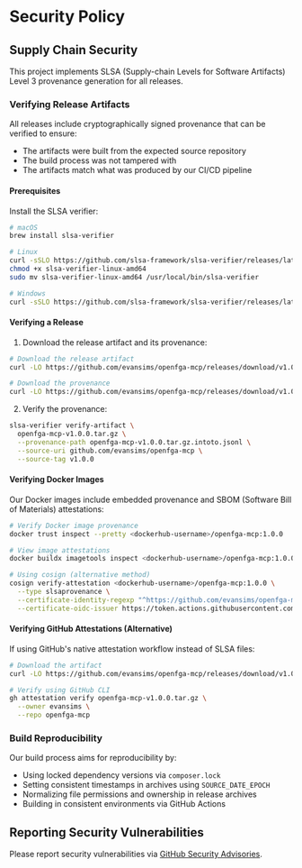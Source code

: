 # Security Policy

## Supply Chain Security

This project implements SLSA (Supply-chain Levels for Software Artifacts) Level 3 provenance generation for all releases.

### Verifying Release Artifacts

All releases include cryptographically signed provenance that can be verified to ensure:

- The artifacts were built from the expected source repository
- The build process was not tampered with
- The artifacts match what was produced by our CI/CD pipeline

#### Prerequisites

Install the SLSA verifier:

```bash
# macOS
brew install slsa-verifier

# Linux
curl -sSLO https://github.com/slsa-framework/slsa-verifier/releases/latest/download/slsa-verifier-linux-amd64
chmod +x slsa-verifier-linux-amd64
sudo mv slsa-verifier-linux-amd64 /usr/local/bin/slsa-verifier

# Windows
curl -sSLO https://github.com/slsa-framework/slsa-verifier/releases/latest/download/slsa-verifier-windows-amd64.exe
```

#### Verifying a Release

1. Download the release artifact and its provenance:

```bash
# Download the release artifact
curl -LO https://github.com/evansims/openfga-mcp/releases/download/v1.0.0/openfga-mcp-v1.0.0.tar.gz

# Download the provenance
curl -LO https://github.com/evansims/openfga-mcp/releases/download/v1.0.0/openfga-mcp-v1.0.0.tar.gz.intoto.jsonl
```

2. Verify the provenance:

```bash
slsa-verifier verify-artifact \
  openfga-mcp-v1.0.0.tar.gz \
  --provenance-path openfga-mcp-v1.0.0.tar.gz.intoto.jsonl \
  --source-uri github.com/evansims/openfga-mcp \
  --source-tag v1.0.0
```

#### Verifying Docker Images

Our Docker images include embedded provenance and SBOM (Software Bill of Materials) attestations:

```bash
# Verify Docker image provenance
docker trust inspect --pretty <dockerhub-username>/openfga-mcp:1.0.0

# View image attestations
docker buildx imagetools inspect <dockerhub-username>/openfga-mcp:1.0.0 --format "{{json .Provenance}}"

# Using cosign (alternative method)
cosign verify-attestation <dockerhub-username>/openfga-mcp:1.0.0 \
  --type slsaprovenance \
  --certificate-identity-regexp "^https://github.com/evansims/openfga-mcp/.github/workflows/" \
  --certificate-oidc-issuer https://token.actions.githubusercontent.com
```

#### Verifying GitHub Attestations (Alternative)

If using GitHub's native attestation workflow instead of SLSA files:

```bash
# Download the artifact
curl -LO https://github.com/evansims/openfga-mcp/releases/download/v1.0.0/openfga-mcp-v1.0.0.tar.gz

# Verify using GitHub CLI
gh attestation verify openfga-mcp-v1.0.0.tar.gz \
  --owner evansims \
  --repo openfga-mcp
```

### Build Reproducibility

Our build process aims for reproducibility by:

- Using locked dependency versions via `composer.lock`
- Setting consistent timestamps in archives using `SOURCE_DATE_EPOCH`
- Normalizing file permissions and ownership in release archives
- Building in consistent environments via GitHub Actions

## Reporting Security Vulnerabilities

Please report security vulnerabilities via [GitHub Security Advisories](https://github.com/evansims/openfga-mcp/security/advisories/new).
